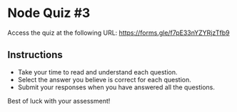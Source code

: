 # Node Quiz #3

Access the quiz at the following URL: https://forms.gle/f7pE33nYZYRjzTfb9

## Instructions
- Take your time to read and understand each question.
- Select the answer you believe is correct for each question.
- Submit your responses when you have answered all the questions.

Best of luck with your assessment!  